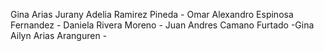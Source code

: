 Gina Arias 
Jurany Adelia Ramirez Pineda - Omar Alexandro Espinosa Fernandez - Daniela Rivera Moreno - Juan Andres Camano Furtado -Gina Ailyn Arias Aranguren -
